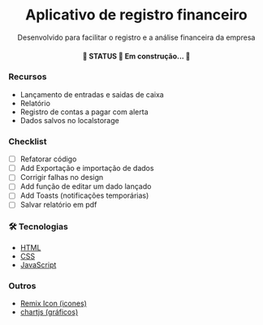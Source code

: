 <h1 align="center">Aplicativo de registro financeiro</h1>
<p align="center">Desenvolvido para facilitar o registro e a análise financeira da empresa</p>
<h4 align="center"> 
	🚧  STATUS 🚀 Em construção...  🚧
</h4>

### Recursos

- Lançamento de entradas e saidas de caixa
- Relatório
- Registro de contas a pagar com alerta
- Dados salvos no localstorage

### Checklist

- [ ] Refatorar código
- [ ] Add Exportação e importação de dados
- [ ] Corrigir falhas no design
- [ ] Add função de editar um dado lançado
- [ ] Add Toasts (notificações temporárias)
- [ ] Salvar relatório em pdf

### 🛠 Tecnologias

- [HTML](https://developer.mozilla.org/pt-BR/docs/Web/HTML)
- [CSS](https://developer.mozilla.org/pt-BR/docs/Web/CSS)
- [JavaScript](https://developer.mozilla.org/pt-BR/docs/Web/JavaScript)

### Outros
- [Remix Icon (icones)](https://remixicon.com/)
- [chartjs (gráficos)](https://www.chartjs.org/docs/latest/)
